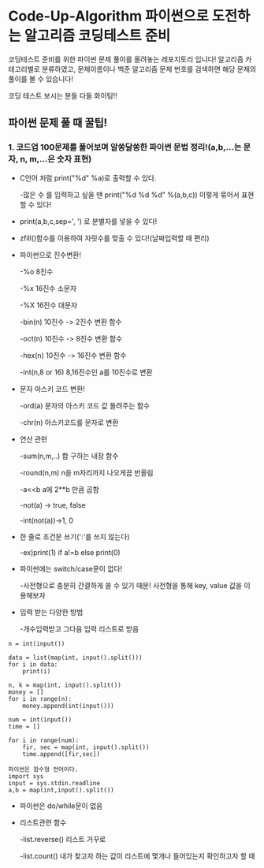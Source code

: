 # Code-Up-Algorithm 파이썬으로 도전하는 알고리즘 코딩테스트 준비

코딩테스트 준비를 위한 파이썬 문제 풀이를 올려놓는 레포지토리 입니다!
알고리즘 카테고리별로 분류하였고, 
문제이름이나 백준 알고리즘 문제 번호를 검색하면 
해당 문제의 풀이를 볼 수 있습니다!


코딩 테스트 보시는 분들 다들 화이팅!!


## 파이썬 문제 풀 때 꿀팁!

### 1. 코드업 100문제를 풀어보며 알쏭달쏭한 파이썬 문법 정리!(a,b,...는 문자, n, m,...은 숫자 표현)

- C언어 처럼 print("%d" %a)로 출력할 수 있다.

    -많은 수 를 입력하고 싶을 땐 print("%d %d %d" %(a,b,c)) 이렇게 묶어서 표현할 수 있다!

- print(a,b,c,sep=', ') 로 분별자를 넣을 수 있다!

- zfill()함수를 이용하여 자릿수를 맞출 수 있다!(날짜입력할 때 편리)

- 파이썬으로 진수변환!


    -%o 8진수

    -%x 16진수 소문자

    -%X 16진수 대문자

    -bin(n) 10진수 -> 2진수 변환 함수

    -oct(n) 10진수 -> 8진수 변환 함수

    -hex(n) 10진수 -> 16진수 변환 함수

    -int(n,8 or 16) 8,16진수인 a를 10진수로 변환 

- 문자 아스키 코드 변환!


    -ord(a) 문자의 아스키 코드 값 돌려주는 함수

    -chr(n) 아스키코드를 문자로 변환

- 연산 관련


    -sum(n,m,..) 합 구하는 내장 함수

    -round(n,m) n을 m자리까지 나오게끔 반올림

    -a<<b a에 2**b 만큼 곱함

    -not(a) -> true, false

    -int(not(a))->1, 0


- 한 줄로 조건문 쓰기(':'를 쓰지 않는다)


    -ex)print(1) if a!=b else print(0)

- 파이썬에는 switch/case문이 없다!


    -사전형으로 충분히 간결하게 쓸 수 있기 때문! 사전형을 통해 key, value 값을 이용해보자

- 입력 받는 다양한 방법


    -개수입력받고 그다음 입력 리스트로 받음

```
n = int(input())

data = list(map(int, input().split()))
for i in data:
    print(i)
```
```
n, k = map(int, input().split())
money = []
for i in range(n):
    money.append(int(input()))
```
```
num = int(input())
time = []

for i in range(num):
    fir, sec = map(int, input().split())
    time.append([fir,sec])
```
```
파이썬은 함수형 언어이다.
import sys
input = sys.stdin.readline
a,b = map(int,input().split())
```


- 파이썬은 do/while문이 없음

- 리스트관련 함수


    -list.reverse() 리스트 거꾸로

    -list.count() 내가 찾고자 하는 값이 리스트에 몇개나 들어있는지 확인하고자 할 때



